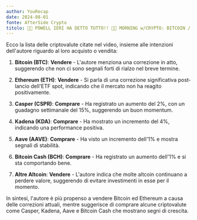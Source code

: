 ```yaml
---
author: YouRecap
date: 2024-08-01
fonte: AfterSide Crypto
titolo: 🚨🤯 POWELL IERI HA DETTO TUTTO!! 🤯🚨 MORNING w/CRYPTO: BITCOIN / ALTCOINS [time sensitive]
---
```


Ecco la lista delle criptovalute citate nel video, insieme alle intenzioni dell'autore riguardo al loro acquisto o vendita:

1. **Bitcoin (BTC)**: **Vendere** - L'autore menziona una correzione in atto, suggerendo che non ci sono segnali forti di rialzo nel breve termine.

2. **Ethereum (ETH)**: **Vendere** - Si parla di una correzione significativa post-lancio dell'ETF spot, indicando che il mercato non ha reagito positivamente.

3. **Casper (CSPR)**: **Comprare** - Ha registrato un aumento del 2%, con un guadagno settimanale del 15%, suggerendo un buon momentum.

4. **Kadena (KDA)**: **Comprare** - Ha mostrato un incremento del 4%, indicando una performance positiva.

5. **Aave (AAVE)**: **Comprare** - Ha visto un incremento dell'1% e mostra segnali di stabilità.

6. **Bitcoin Cash (BCH)**: **Comprare** - Ha registrato un aumento dell'1% e si sta comportando bene.

7. **Altre Altcoin**: **Vendere** - L'autore indica che molte altcoin continuano a perdere valore, suggerendo di evitare investimenti in esse per il momento.

In sintesi, l'autore è più propenso a vendere Bitcoin ed Ethereum a causa delle correzioni attuali, mentre suggerisce di comprare alcune criptovalute come Casper, Kadena, Aave e Bitcoin Cash che mostrano segni di crescita.
